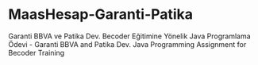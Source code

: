 # MaasHesap-Garanti-Patika
Garanti BBVA ve Patika Dev. Becoder Eğitimine Yönelik Java Programlama Ödevi - Garanti BBVA and Patika Dev. Java Programming Assignment for Becoder Training
